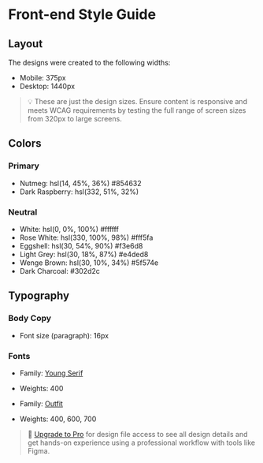# Front-end Style Guide

## Layout

The designs were created to the following widths:

- Mobile: 375px
- Desktop: 1440px

> 💡 These are just the design sizes. Ensure content is responsive and meets WCAG requirements by testing the full range of screen sizes from 320px to large screens.

## Colors

### Primary

- Nutmeg: hsl(14, 45%, 36%) #854632
- Dark Raspberry: hsl(332, 51%, 32%)

### Neutral

- White: hsl(0, 0%, 100%) 				#ffffff
- Rose White: hsl(330, 100%, 98%) #fff5fa
- Eggshell: hsl(30, 54%, 90%)     #f3e6d8
- Light Grey: hsl(30, 18%, 87%) 	#e4ded8
- Wenge Brown: hsl(30, 10%, 34%) 	#5f574e
- Dark Charcoal: 									#302d2c 

## Typography

### Body Copy

- Font size (paragraph): 16px

### Fonts

- Family: [Young Serif](https://fonts.google.com/specimen/Young+Serif)
- Weights: 400

- Family: [Outfit](https://fonts.google.com/specimen/Outfit)
- Weights: 400, 600, 700

> 💎 [Upgrade to Pro](https://www.frontendmentor.io/pro?ref=style-guide) for design file access to see all design details and get hands-on experience using a professional workflow with tools like Figma.
